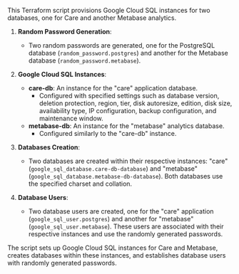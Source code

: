 This Terraform script provisions Google Cloud SQL instances for two databases, one for Care and another  Metabase analytics.

1. **Random Password Generation**:
   - Two random passwords are generated, one for the PostgreSQL database (`random_password.postgres`) and another for the Metabase database (`random_password.metabase`).

2. **Google Cloud SQL Instances**:
   - **care-db**: An instance for the "care" application database.
     - Configured with specified settings such as database version, deletion protection, region, tier, disk autoresize, edition, disk size, availability type, IP configuration, backup configuration, and maintenance window.
   - **metabase-db**: An instance for the "metabase" analytics database.
     - Configured similarly to the "care-db" instance.

3. **Databases Creation**:
   - Two databases are created within their respective instances: "care" (`google_sql_database.care-db-database`) and "metabase" (`google_sql_database.metabase-db-database`). Both databases use the specified charset and collation.

4. **Database Users**:
   - Two database users are created, one for the "care" application (`google_sql_user.postgres`) and another for "metabase" (`google_sql_user.metabase`). These users are associated with their respective instances and use the randomly generated passwords.

 The script sets up Google Cloud SQL instances for Care and Metabase, creates databases within these instances, and establishes database users with randomly generated passwords.